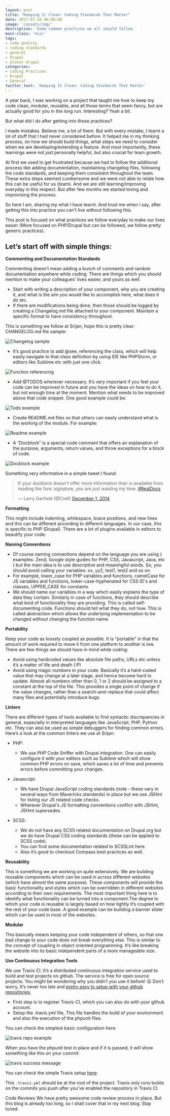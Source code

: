 ```yaml
---
layout: post
title: "Keeping It Clean: Coding Standards That Matter"
date: 2017-07-26 06:00:00
image: '/assets/img/'
description: 'Some common practices we all should follow.'
main-class: 'misc'
tags:
- code quality
- coding standards
- general
- drupal
- planet drupal
categories:
- Coding Practices
- Drupal
- General
twitter_text: 'Keeping It Clean: Coding Standards That Matter'
---
```


A year back, I was working on a project that taught me how to keep my code clean, modular, reusable, and all those terms that seem fancy, but are actually good for you in the long run. Interesting? Yeah a bit.

But what did I do after getting into those practices?

I made mistakes. Believe me, a lot of them. But with every mistake, I learnt a lot of stuff that I had never considered before. It helped me in my thinking process, on how we should build things, what steps we need to consider when we are developing/extending a feature. And most importantly, these learnings were not just personally helpful, but also crucial for team growth.

At first we used to get frustrated because we had to follow the additional process like adding documentation, maintaining changelog files, following the code standards, and keeping them consistent throughout the team. These extra steps seemed cumbersome and we were not able to relate how this can be useful for us (team). And we are still learning/improving everyday in this respect. But after few months we started loving and improvising the process.

So here I am, sharing my what I have learnt. And trust me when I say, after getting this into practice you can’t live without following this.

This post is focused on what practices we follow everyday to make our lives easier (More focused on PHP/Drupal but can be followed, we follow pretty generic practices).

## Let’s start off with simple things:

**Commenting and Documentation Standards**

Commenting doesn’t mean adding a bunch of comments and random documentation anywhere while coding. There are things which you should mention to make your colleagues’ lives easier, and yours as well.

- Start with writing a description of your component, why you are creating it, and what is the aim you would like to accomplish here, what does it do etc.
- If there are modifications being done, then those should be logged by creating a Changelog.md file attached to your component. Maintain a specific format to have consistency throughout.

This is something we follow at Srijan, hope this is pretty clear:
CHANGELOG.md file sample:

![Changelog sample](/assets/img/2017-07-26-coding-standards-that-matter/changelog.png)

- It’s good practice to add @see, referencing the class, which will help easily navigate to that class definition by using IDE like PHPStorm, or editors like Sublime etc with just one click.

![Function referencing](/assets/img/2017-07-26-coding-standards-that-matter/fn-referencing.png)

- Add @TODOS wherever necessary. It’s very important if you feel your code can be improved in future and you have the ideas on how to do it, but not enough time at the moment. Mention what needs to be improved above that code snippet. One good example could be:

![Todo example](/assets/img/2017-07-26-coding-standards-that-matter/todo-example.png)

- Create README.md files so that others can easily understand what is the working of the module.
For example:

![Readme example](/assets/img/2017-07-26-coding-standards-that-matter/readme-example.png)

- A “Docblock” is a special code comment that offers an explanation of the purpose, arguments, return values, and throw exceptions for a block of code.

![Docblock example](/assets/img/2017-07-26-coding-standards-that-matter/docblock-example.png)

Something very informative in a simple tweet I found:

<blockquote class="twitter-tweet" data-lang="en"><p lang="en" dir="ltr">If your docblock doesn&#39;t offer more information than is available from reading the func signature, you are just wasting my time. <a href="https://twitter.com/hashtag/RealDocs?src=hash">#RealDocs</a></p>&mdash; Larry Garfield (@Crell) <a href="https://twitter.com/Crell/status/539547553608761344">December 1, 2014</a></blockquote>
<script async src="//platform.twitter.com/widgets.js" charset="utf-8"></script>

**Formatting**

This might include indenting, whitespace, brace positions, and new lines and this can be different according to different languages. In our case, this is specific to PHP (Drupal). There are a lot of plugins available in editors to beautify your code.

**Naming Conventions**

* Of course naming conventions depend on the language you are using ( examples: Zend, Google style guides for PHP, CSS, Javascript, Java, etc ) but the main idea is to use descriptive and meaningful words. So, you should avoid calling your variables: xx, yy2, test1, test2 and so on.
* For example, lower_case for PHP variables and functions, camelCase for JS variables and functions, lower-case-hyphenated for CSS ID's and classes, UPPER_CASE for constants.
* We should name our variables in a way which easily explains the type of data they contain. Similarly in case of functions, they should describe what kind of functionality they are providing. This is called self-documenting code. Functions should tell what they do, not how. This is called abstraction which allows the underlying implementation to be changed without changing the function name.

**Portability**

Keep your code as loosely coupled as possible. It is "portable" in that the amount of work required to move it from one platform to another is low. There are few things we should have in mind while coding:

- Avoid using hardcoded values like absolute file paths, URLs etc  unless it’s a matter of life and death (:P)
- Avoid using magic numbers in your code. Basically it’s a hard-coded value that may change at a later stage, and hence become hard to update. Almost all numbers other than 0, 1 or 2 should be assigned to a constant at the top of the file. This provides a single point of change if the value changes, rather than a search-and-replace that could affect many files and potentially introduce bugs.

**Linters**

There are different types of tools available to find syntactic discrepancies in general, especially in interpreted languages like JavaScript, PHP, Python etc. They can also be used as simple debuggers for finding common errors. Here’s a look at the common linters we use at Srijan:

* PHP:
  * We use PHP Code Sniffer with Drupal integration. One can easily configure it with your editors such as Sublime which will show common PHP errors on save, which saves a lot of time and prevents errors before committing your changes.

* Javascript:
  * We have Drupal JavaScript coding standards (note - these vary in several ways from Mavericks standards) in place but we use JSHint for listing our JS related code checks.
  * Wherever Drupal's JS formatting conventions conflict with JSHint, JSHint supersedes.

* SCSS:
  * We do not have any SCSS related documentation on Drupal.org but we do have Drupal CSS coding standards (these can be applied to SCSS code).
  * You can find some documentation related to SCSSLint here.
  * Also it’s good to checkout Compass best practices as well.

**Reusability**

This is something we are working on quite extensively. We are building reusable components which can be used in across different websites (which have almost the same purpose). These components will provide the basic functionality and styles which can be overridden in different websites according to their own requirements. The most important thing here is to identify what functionality can be turned into a component.The degree to which your code is reusable is largely based on how tightly it’s coupled with the rest of your code base. A good example can be building a banner slider which can be used in most of the websites.

**Modular**

This basically means keeping your code independent of others, so that one bad change to your code does not break everything else. This is similar to the concept of coupling in object oriented programming. It’s like breaking the website into its basic independent parts of a more manageable size.

**Use Continuous Integration Tools**

We use Travis CI. It’s a distributed continuous integration service used to build and test projects on github. The service is free for open source projects. You  might be wondering why you didn’t you use it before! 😛 Don’t worry, It’s never too late and [pretty easy to setup with your github repositories][github-repo].

- First step is to register Travis-CI, which you can also do with your github account.
- Setup the .travis.yml file, This file handles the build of your environment and also the execution of the phpunit files.

You can check the simplest basic configuration here:

![travis repo example](/assets/img/2017-07-26-coding-standards-that-matter/travis-repo.png)

When you have the phpunit test in place and if it is passed, it will show something like this on your commit:

![travis success message](/assets/img/2017-07-26-coding-standards-that-matter/travis-success-msg.png)

You can check the simple Travis setup [here][travis-repo-link]:

This `.travis.yml` should be at the root of the project.
Travis only runs builds on the commits you push after you’ve enabled the repository in Travis CI.

Code Reviews
We have pretty awesome code review process in place. But this blog is already too long, so I shall cover that in my next blog. Stay tuned.

[github-repo]: https://docs.travis-ci.com/user/getting-started/
[travis-repo-link]:  https://github.com/lhuria94/drupal/pull/3
